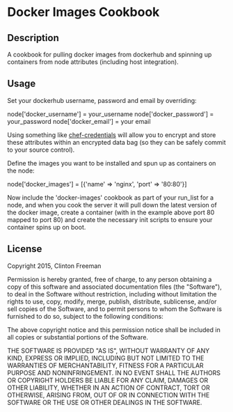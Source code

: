 # Docker Images Cookbook

## Description

A cookbook for pulling docker images from dockerhub and spinning up containers from node attributes (including host integration). 

## Usage

Set your dockerhub username, password and email by overriding:

node['docker_username'] = your_username
node['docker_password'] = your_password
node['docker_email'] = your email

Using something like [chef-credentials](https://github.com/cfreeman/chef-credentials) will allow you to encrypt and store these
attributes within an encrypted data bag (so they can be safely commit to your source control).

Define the images you want to be installed and spun up as containers on the node:

node['docker_images'] = [{'name' => 'nginx', 'port' => '80:80'}]

Now include the 'docker-images' cookbook as part of your run\_list for a node, and when you cook the server it will pull down
the latest version of the docker image, create a container (with in the example above port 80 mapped to port 80) and create
the necessary init scripts to ensure your container spins up on boot.


## License

Copyright 2015, Clinton Freeman

Permission is hereby granted, free of charge, to any person obtaining a copy
of this software and associated documentation files (the "Software"), to deal
in the Software without restriction, including without limitation the rights
to use, copy, modify, merge, publish, distribute, sublicense, and/or sell
copies of the Software, and to permit persons to whom the Software is
furnished to do so, subject to the following conditions:

The above copyright notice and this permission notice shall be included in
all copies or substantial portions of the Software.

THE SOFTWARE IS PROVIDED "AS IS", WITHOUT WARRANTY OF ANY KIND, EXPRESS OR
IMPLIED, INCLUDING BUT NOT LIMITED TO THE WARRANTIES OF MERCHANTABILITY,
FITNESS FOR A PARTICULAR PURPOSE AND NONINFRINGEMENT. IN NO EVENT SHALL THE
AUTHORS OR COPYRIGHT HOLDERS BE LIABLE FOR ANY CLAIM, DAMAGES OR OTHER
LIABILITY, WHETHER IN AN ACTION OF CONTRACT, TORT OR OTHERWISE, ARISING FROM,
OUT OF OR IN CONNECTION WITH THE SOFTWARE OR THE USE OR OTHER DEALINGS IN
THE SOFTWARE.
